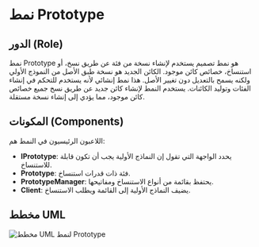 # نمط Prototype

## الدور (Role)

نمط Prototype هو نمط تصميم يستخدم لإنشاء نسخة من فئة عن طريق نسخ، أو استنساخ، خصائص كائن موجود. الكائن الجديد هو نسخة طبق الأصل من النموذج الأولي ولكنه يسمح بالتعديل دون تغيير الأصل. هذا نمط إنشائي لأنه يستخدم للتحكم في إنشاء الفئات وتوليد الكائنات. يستخدم النمط لإنشاء كائن جديد عن طريق نسخ جميع خصائص كائن موجود، مما يؤدي إلى إنشاء نسخة مستقلة.

## المكونات (Components)

اللاعبون الرئيسيون في النمط هم:

*   **IPrototype**: يحدد الواجهة التي تقول إن النماذج الأولية يجب أن تكون قابلة للاستنساخ.
*   **Prototype**: فئة ذات قدرات استنساخ.
*   **PrototypeManager**: يحتفظ بقائمة من أنواع الاستنساخ ومفاتيحها.
*   **Client**: يضيف النماذج الأولية إلى القائمة ويطلب الاستنساخ.

<!-- شرح مُعد بواسطة AI بناءً على المحاضرة: PrototypeDesignPattern.pdf -->



## مخطط UML

![مخطط UML لنمط Prototype](/home/ubuntu/explanations/assets/prototype_uml.png)


